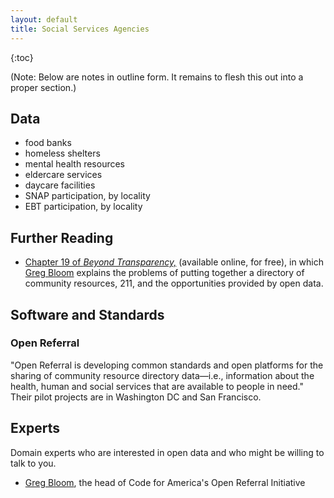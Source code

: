 ```yaml
---
layout: default
title: Social Services Agencies
---
```


{:toc}

(Note: Below are notes in outline form. It remains to flesh this out into a proper section.)

## Data

* food banks
* homeless shelters
* mental health resources
* eldercare services
* daycare facilities
* SNAP participation, by locality
* EBT participation, by locality

## Further Reading

* [Chapter 19 of _Beyond Transparency,_](http://beyondtransparency.org/chapters/part-5/towards-a-community-data-commons/) (available online, for free), in which [Greg Bloom](https://twitter.com/greggish) explains the problems of putting together a directory of community resources, 211, and the opportunities provided by open data.

## Software and Standards

### Open Referral

"Open Referral is developing common standards and open platforms for the sharing of community resource directory data—i.e., information about the health, human and social services that are available to people in need." Their pilot projects are in Washington DC and San Francisco.

## Experts

Domain experts who are interested in open data and who might be willing to talk to you.

* [Greg Bloom](https://sites.google.com/site/gregbloom/), the head of Code for America's Open Referral Initiative